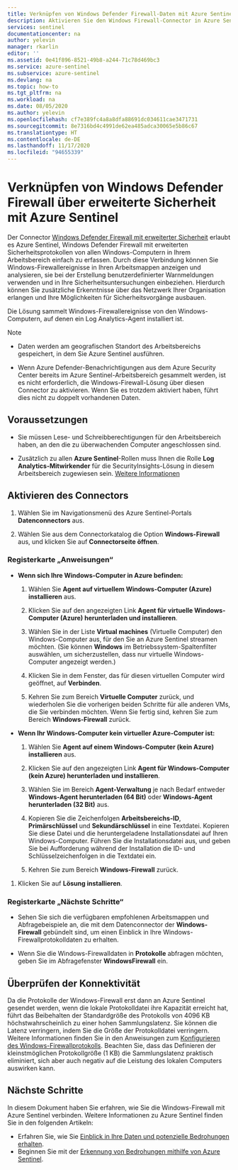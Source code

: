 ```yaml
---
title: Verknüpfen von Windows Defender Firewall-Daten mit Azure Sentinel | Microsoft-Dokumentation
description: Aktivieren Sie den Windows Firewall-Connector in Azure Sentinel, um auf einfache Weise Firewallereignisse von Windows-Computern mit installierten Log Analytics-Agents zu streamen.
services: sentinel
documentationcenter: na
author: yelevin
manager: rkarlin
editor: ''
ms.assetid: 0e41f896-8521-49b8-a244-71c78d469bc3
ms.service: azure-sentinel
ms.subservice: azure-sentinel
ms.devlang: na
ms.topic: how-to
ms.tgt_pltfrm: na
ms.workload: na
ms.date: 08/05/2020
ms.author: yelevin
ms.openlocfilehash: cf7e389fc4a8a8dfa88691dc034611cae3471731
ms.sourcegitcommit: 8e7316bd4c4991de62ea485adca30065e5b86c67
ms.translationtype: HT
ms.contentlocale: de-DE
ms.lasthandoff: 11/17/2020
ms.locfileid: "94655339"
---
```

# <a name="connect-windows-defender-firewall-with-advanced-security-to-azure-sentinel"></a>Verknüpfen von Windows Defender Firewall über erweiterte Sicherheit mit Azure Sentinel

Der Connector [Windows Defender Firewall mit erweiterter Sicherheit](/windows/security/threat-protection/windows-firewall/windows-firewall-with-advanced-security) erlaubt es Azure Sentinel, Windows Defender Firewall mit erweiterten Sicherheitsprotokollen von allen Windows-Computern in Ihrem Arbeitsbereich einfach zu erfassen. Durch diese Verbindung können Sie Windows-Firewallereignisse in Ihren Arbeitsmappen anzeigen und analysieren, sie bei der Erstellung benutzerdefinierter Warnmeldungen verwenden und in Ihre Sicherheitsuntersuchungen einbeziehen. Hierdurch können Sie zusätzliche Erkenntnisse über das Netzwerk Ihrer Organisation erlangen und Ihre Möglichkeiten für Sicherheitsvorgänge ausbauen. 

Die Lösung sammelt Windows-Firewallereignisse von den Windows-Computern, auf denen ein Log Analytics-Agent installiert ist. 

> [!NOTE]
> - Daten werden am geografischen Standort des Arbeitsbereichs gespeichert, in dem Sie Azure Sentinel ausführen.
>
> - Wenn Azure Defender-Benachrichtigungen aus dem Azure Security Center bereits im Azure Sentinel-Arbeitsbereich gesammelt werden, ist es nicht erforderlich, die Windows-Firewall-Lösung über diesen Connector zu aktivieren. Wenn Sie es trotzdem aktiviert haben, führt dies nicht zu doppelt vorhandenen Daten. 

## <a name="prerequisites"></a>Voraussetzungen

- Sie müssen Lese- und Schreibberechtigungen für den Arbeitsbereich haben, an den die zu überwachenden Computer angeschlossen sind.

- Zusätzlich zu allen **Azure Sentinel**-Rollen muss Ihnen die Rolle **Log Analytics-Mitwirkender** für die SecurityInsights-Lösung in diesem Arbeitsbereich zugewiesen sein. [Weitere Informationen](../role-based-access-control/built-in-roles.md#log-analytics-contributor)

## <a name="enable-the-connector"></a>Aktivieren des Connectors 

1. Wählen Sie im Navigationsmenü des Azure Sentinel-Portals **Datenconnectors** aus.

1. Wählen Sie aus dem Connectorkatalog die Option **Windows-Firewall** aus, und klicken Sie auf **Connectorseite öffnen**.

### <a name="instructions-tab"></a>Registerkarte „Anweisungen“

- **Wenn sich Ihre Windows-Computer in Azure befinden:**

    1. Wählen Sie **Agent auf virtuellem Windows-Computer (Azure) installieren** aus.

    1. Klicken Sie auf den angezeigten Link **Agent für virtuelle Windows-Computer (Azure) herunterladen und installieren**.

    1. Wählen Sie in der Liste **Virtual machines** (Virtuelle Computer) den Windows-Computer aus, für den Sie an Azure Sentinel streamen möchten. (Sie können **Windows** im Betriebssystem-Spaltenfilter auswählen, um sicherzustellen, dass nur virtuelle Windows-Computer angezeigt werden.)

    1. Klicken Sie in dem Fenster, das für diesen virtuellen Computer wird geöffnet, auf **Verbinden**.

    1. Kehren Sie zum Bereich **Virtuelle Computer** zurück, und wiederholen Sie die vorherigen beiden Schritte für alle anderen VMs, die Sie verbinden möchten. Wenn Sie fertig sind, kehren Sie zum Bereich **Windows-Firewall** zurück.

- **Wenn Ihr Windows-Computer kein virtueller Azure-Computer ist:**

    1. Wählen Sie **Agent auf einem Windows-Computer (kein Azure) installieren** aus.

    1. Klicken Sie auf den angezeigten Link **Agent für Windows-Computer (kein Azure) herunterladen und installieren**.

    1. Wählen Sie im Bereich **Agent-Verwaltung** je nach Bedarf entweder **Windows-Agent herunterladen (64 Bit)** oder **Windows-Agent herunterladen (32 Bit)** aus.

    1. Kopieren Sie die Zeichenfolgen **Arbeitsbereichs-ID**, **Primärschlüssel** und **Sekundärschlüssel** in eine Textdatei. Kopieren Sie diese Datei und die heruntergeladene Installationsdatei auf Ihren Windows-Computer. Führen Sie die Installationsdatei aus, und geben Sie bei Aufforderung während der Installation die ID- und Schlüsselzeichenfolgen in die Textdatei ein.

    1. Kehren Sie zum Bereich **Windows-Firewall** zurück.

1. Klicken Sie auf **Lösung installieren**.

### <a name="next-steps-tab"></a>Registerkarte „Nächste Schritte“

- Sehen Sie sich die verfügbaren empfohlenen Arbeitsmappen und Abfragebeispiele an, die mit dem Datenconnector der **Windows-Firewall** gebündelt sind, um einen Einblick in Ihre Windows-Firewallprotokolldaten zu erhalten.

- Wenn Sie die Windows-Firewalldaten in **Protokolle** abfragen möchten, geben Sie im Abfragefenster **WindowsFirewall** ein.

## <a name="validate-connectivity"></a>Überprüfen der Konnektivität
 
Da die Protokolle der Windows-Firewall erst dann an Azure Sentinel gesendet werden, wenn die lokale Protokolldatei ihre Kapazität erreicht hat, führt das Beibehalten der Standardgröße des Protokolls von 4096 KB höchstwahrscheinlich zu einer hohen Sammlungslatenz. Sie können die Latenz verringern, indem Sie die Größe der Protokolldatei verringern. Weitere Informationen finden Sie in den Anweisungen zum [Konfigurieren des Windows-Firewallprotokolls](/windows/security/threat-protection/windows-firewall/configure-the-windows-firewall-log). Beachten Sie, dass das Definieren der kleinstmöglichen Protokollgröße (1 KB) die Sammlungslatenz praktisch eliminiert, sich aber auch negativ auf die Leistung des lokalen Computers auswirken kann. 

## <a name="next-steps"></a>Nächste Schritte
In diesem Dokument haben Sie erfahren, wie Sie die Windows-Firewall mit Azure Sentinel verbinden. Weitere Informationen zu Azure Sentinel finden Sie in den folgenden Artikeln:
- Erfahren Sie, wie Sie [Einblick in Ihre Daten und potenzielle Bedrohungen erhalten](quickstart-get-visibility.md).
- Beginnen Sie mit der [Erkennung von Bedrohungen mithilfe von Azure Sentinel](tutorial-detect-threats-built-in.md).